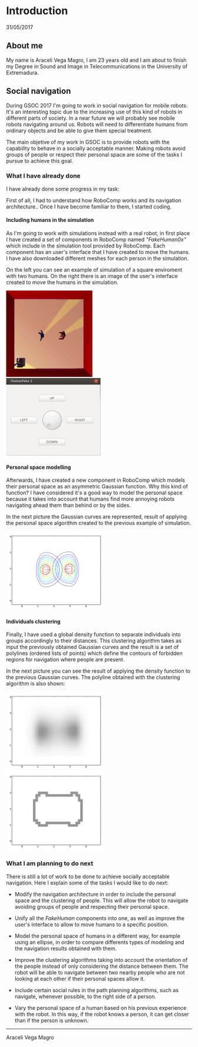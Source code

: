 # Introduction

31/05/2017

## About me

My name is Araceli Vega Magro, I am 23 years old and I am about to finish my Degree in Sound and Image in Telecommunications in the University of Extremadura.

## Social navigation
During GSOC 2017 I'm going to work in social navigation for mobile robots. It's an interesting topic due to the increasing use of this kind of robots in different parts of society. In a near future we  will probably see mobile robots navigating around us. Robots will need to differentiate humans from ordinary objects and be able to give them special treatment.

The main objetive of my work in GSOC is to provide robots with the capability to behave in a socially acceptable manner. Making robots avoid groups of people or respect their personal space are some of the tasks I pursue to achieve this goal.


### What I have already done
I have already done some progress in my task:

First of all, I had to understand how RoboComp works and its navigation architecture.. Once I have become familiar to them, I started coding.

#### Including humans in the simulation
As I'm going to work with simulations instead with a real robot, in first place I have created a set of components in RoboComp named _"FakeHuman0x"_ which include in the simulation tool provided by RoboComp. Each component has an user's interface that I have created to move the humans. I have also downloaded different meshes for each person in the simulation.

On the left you can see an example of simulation of a square enviroment with two humans. On the right there is an image of the user's interface created to move the humans in the simulation. 

![Example simulation](pictures/simulacion_ejemplo.png) &nbsp; &nbsp; &nbsp; ![User's interface](pictures/interfaz.png) 

#### Personal space modelling
Afterwards, I have created a new component in RoboComp which models their personal space as an asymmetric Gaussian function. Why this kind of function? I have considered it's a good way to model the personal space because it takes into account that humans find more annoying robots navigating ahead them than behind or by the sides. 

In the next picture the Gaussian curves are represented, result of applying the personal space algorithm created to the previous example of simulation.

![Gaussian curves obtained](pictures/gauss_ejemplo.png) 

#### Individuals clustering
Finally, I have used a global density function to separate individuals into groups accordingly to their distances. This clustering algorithm takes as input the previously obtained Gaussian curves and the result is a set of polylines (ordered lists of points) which define the contours of forbidden regions for navigation where people are present.

In the next picture you can see the result of applying the density function to the previous Gaussian curves. The polyline obtained with the clustering algorithm is also shown:


![Result of applying the density function](pictures/densidad.png) ![Resulting polyline](pictures/polyline_ejemplo.png)



### What I am planning to do next

There is still a lot of work to be done to achieve socially acceptable navigation. Here I explain some of the tasks I would like to do next:

* Modify the navigation architecture in order to include the personal space and the clustering of people. This will allow the robot to navigate avoiding groups of people and respecting their personal space.

* Unify all the _FakeHuman_ components into one, as well as improve the user's interface to allow to move humans to a specific position.

* Model the personal space of humans in a different way, for example using an ellipse, in order to compare differents types of modeling and the navigation results obtained with them.

* Improve the clustering algorithms taking into account the orientation of the people instead of only considering the distance between them. The robot will be able to navigate between two nearby people who are not looking at each other if their personal spaces allow it. 

* Include certain social rules in the path planning algorithms, such as navigate, whenever possible, to the right side of a person.

* Vary the personal space of a human based on his previous experience with the robot. In this way, if the robot knows a person, it can get closer than if the person is unknown. 

* * *
Araceli Vega Magro

